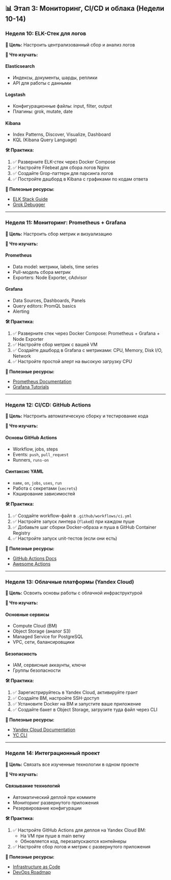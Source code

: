 ## 📊 Этап 3: Мониторинг, CI/CD и облака (Недели 10-14)

### Неделя 10: ELK-Стек для логов

**🎯 Цель:** Настроить централизованный сбор и анализ логов

**📖 Что изучать:**

#### Elasticsearch
- Индексы, документы, шарды, реплики
- API для работы с данными

#### Logstash
- Конфигурационные файлы: input, filter, output
- Плагины: grok, mutate, date

#### Kibana
- Index Patterns, Discover, Visualize, Dashboard
- KQL (Kibana Query Language)

**🛠️ Практика:**
1. ✅ Разверните ELK-стек через Docker Compose
2. ✅ Настройте Filebeat для сбора логов Nginx
3. ✅ Создайте Grop-паттерн для парсинга логов
4. ✅ Постройте дашборд в Kibana с графиками по кодам ответа

**🔗 Полезные ресурсы:**
- [ELK Stack Guide](https://www.elastic.co/guide/index.html)
- [Grok Debugger](https://grokdebug.herokuapp.com/)

---

### Неделя 11: Мониторинг: Prometheus + Grafana

**🎯 Цель:** Настроить сбор метрик и визуализацию

**📖 Что изучать:**

#### Prometheus
- Data model: метрики, labels, time series
- Pull-модель сбора метрик
- Exporters: Node Exporter, cAdvisor

#### Grafana
- Data Sources, Dashboards, Panels
- Query editors: PromQL basics
- Alerting

**🛠️ Практика:**
1. ✅ Разверните стек через Docker Compose: Prometheus + Grafana + Node Exporter
2. ✅ Настройте сбор метрик с вашей VM
3. ✅ Создайте дашборд в Grafana с метриками: CPU, Memory, Disk I/O, Network
4. ✅ Настройте простой алерт на высокую загрузку CPU

**🔗 Полезные ресурсы:**
- [Prometheus Documentation](https://prometheus.io/docs/introduction/overview/)
- [Grafana Tutorials](https://grafana.com/tutorials/)

---

### Неделя 12: CI/CD: GitHub Actions

**🎯 Цель:** Настроить автоматическую сборку и тестирование кода

**📖 Что изучать:**

#### Основы GitHub Actions
- Workflow, jobs, steps
- Events: `push`, `pull_request`
- Runners, `runs-on`

#### Синтаксис YAML
- `name`, `on`, `jobs`, `uses`, `run`
- Работа с секретами (`secrets`)
- Кэширование зависимостей

**🛠️ Практика:**
1. ✅ Создайте workflow-файл в `.github/workflows/ci.yml`
2. ✅ Настройте запуск линтера (`flake8`) при каждом пуше
3. ✅ Добавьте шаг сборки Docker-образа и пуша в GitHub Container Registry
4. ✅ Настройте запуск unit-тестов (если они есть)

**🔗 Полезные ресурсы:**
- [GitHub Actions Docs](https://docs.github.com/en/actions)
- [Awesome Actions](https://github.com/sdras/awesome-actions)

---

### Неделя 13: Облачные платформы (Yandex Cloud)

**🎯 Цель:** Освоить основы работы с облачной инфраструктурой

**📖 Что изучать:**

#### Основные сервисы
- Compute Cloud (ВМ)
- Object Storage (аналог S3)
- Managed Service for PostgreSQL
- VPC, сети, балансировщики

#### Безопасность
- IAM, сервисные аккаунты, ключи
- Группы безопасности

**🛠️ Практика:**
1. ✅ Зарегистрируйтесь в Yandex Cloud, активируйте грант
2. ✅ Создайте ВМ, настройте SSH-доступ
3. ✅ Установите Docker на ВМ и запустите ваше приложение
4. ✅ Создайте бакет в Object Storage, загрузите туда файл через CLI

**🔗 Полезные ресурсы:**
- [Yandex Cloud Documentation](https://cloud.yandex.ru/docs/)
- [YC CLI](https://cloud.yandex.ru/docs/cli/)

---

### Неделя 14: Интеграционный проект

**🎯 Цель:** Связать все изученные технологии в одном проекте

**📖 Что изучать:**

#### Связывание технологий
- Автоматический деплой при коммите
- Мониторинг развернутого приложения
- Резервирование конфигурации

**🛠️ Практика:**
1. ✅ Настройте GitHub Actions для деплоя на Yandex Cloud ВМ:
   - На VM при пуше в main ветку
   - Обновляется код, перезапускаются контейнеры
2. ✅ Настройте сбор логов и метрик с развернутого приложения

**🔗 Полезные ресурсы:**
- [Infrastructure as Code](https://www.terraform.io/docs)
- [DevOps Roadmap](https://roadmap.sh/devops)
